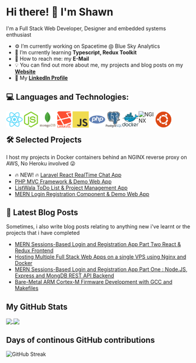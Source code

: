 
# Hi there! 👋 I'm Shawn

I'm a Full Stack Web Developer, Designer and embedded systems enthusiast

- ⚙️ I’m currently working on Spacetime @ Blue Sky Analytics
- 🍎 I’m currently learning **Typescript, Redux Toolkit**
- 📧 How to reach me: my **E-Mail**
- 💡  You can find out more about me, my projects and blog posts on my [**Website**](https://www.shawndsilva.com)
- 💼  My [**LinkedIn Profile**]( https://www.linkedin.com/in/shawn-dsilva/ )

## 💻 Languages and Technologies:

<img align="left" alt="ReactJS" width="45px" src="https://raw.githubusercontent.com/devicons/devicon/master/icons/react/react-original.svg" />
<img align="left" alt="NodeJS" width="45px" src="https://raw.githubusercontent.com/devicons/devicon/master/icons/nodejs/nodejs-plain.svg" />
<img align="left" alt="MongoDB" width="45px" src="https://raw.githubusercontent.com/devicons/devicon/master/icons/mongodb/mongodb-original-wordmark.svg" />

<img align="left" alt="Laravel" width="45px" src="https://raw.githubusercontent.com/devicons/devicon/master/icons/laravel/laravel-plain-wordmark.svg" /> 

<img align="left" alt="JavaScript" width="45px" src="https://raw.githubusercontent.com/devicons/devicon/master/icons/javascript/javascript-original.svg" /> 
<img align="left" alt="PHP" width="45px" src="https://raw.githubusercontent.com/devicons/devicon/master/icons/php/php-plain.svg" />
<img align="left" alt="Postgres" width="45px" src="https://raw.githubusercontent.com/devicons/devicon/master/icons/postgresql/postgresql-original-wordmark.svg" />
<img align="left" alt="Docker" width="45px" src="https://raw.githubusercontent.com/devicons/devicon/master/icons/docker/docker-original-wordmark.svg" />
<img align="left" alt="NGINX" width="45px" src="https://shawndsilva.com/public/assets/icons/nginx-logo.svg" />
<img align="left" alt="Ubuntu" width="45px" src="https://raw.githubusercontent.com/devicons/devicon/master/icons/ubuntu/ubuntu-plain.svg" />
<br />
<br />

## 🛠️ Selected Projects

I host my projects in Docker containers behind an NGINX reverse proxy on AWS, No Heroku involved 😜

- 🔥 NEW! 🔥 [Laravel React RealTime Chat App](https://www.shawndsilva.com/projects/laravel-react-chat.html)
- [PHP MVC Framework & Demo Web App](https://shawndsilva.com/projects/boomer-php-mvc.html)
- [ListWala ToDo List & Project Management App](https://shawndsilva.com/projects/list-wala.html)
- [MERN Login Registration Component & Demo Web App](https://shawndsilva.com/projects/mern-login-registration-app.html)

## 📕 Latest Blog Posts

Sometimes, i also write blog posts relating to anything new i've learnt or the projects that i have completed

- [MERN Sessions-Based Login and Registration App Part Two React & Redux Frontend](https://shawndsilva.com/blog/web-development/MERN-Sessions-Authentication-App-Part-2-React-and-Redux-Frontend-copy.html)
- [Hosting Multiple Full Stack Web Apps on a single VPS using Nginx and Docker](https://shawndsilva.com/blog/systems-administration-and-devops/Hosting-Multiple-Full-Stack-Web-Projects-On-One-VPS-Using-Nginx-And-Docker.html)
- [MERN Sessions-Based Login and Registration App Part One : Node.JS, Express and MongDB REST API Backend](https://shawndsilva.com/blog/web-development/MERN-Sessions-Authentication-App-Part-1-Nodejs-and-Express-Backend.html)
- [Bare-Metal ARM Cortex-M Firmware Development with GCC and Makefiles](https://shawndsilva.com/blog/embedded%20systems/Makefiles-for-Embedded-Systems.html)

## My GitHub Stats


<a href="https://github.com/anuraghazra/github-readme-stats">
  <img align="center" src="https://github-readme-stats.vercel.app/api?username=shawn-dsilva&hide=issues,contribs&show_icons=true&count_private=true" />
</a>
<a href="https://github.com/anuraghazra/convoychat">
  <img align="center" src="https://github-readme-stats.vercel.app/api/top-langs/?username=shawn-dsilva&exclude_repo=UT.6.10X-Embedded-Systems&layout=compact" />
</a>


## Days of continous GitHub contributions

![GitHub Streak](https://github-readme-streak-stats.herokuapp.com/?user=shawn-dsilva)
